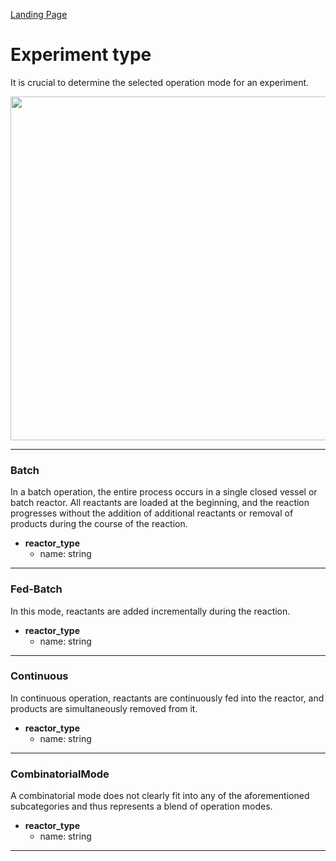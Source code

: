 [Landing Page](/Readme.md)

# Experiment type

It is crucial to determine the selected operation mode for an experiment.

<img src="https://github.com/StephanM87/Strenda-biocatalysis/assets/106530250/5e3d4d79-ee59-4c8c-8597-99cd78f276b1" width="550">

<hr>

### Batch

In a batch operation, the entire process occurs in a single closed vessel or batch reactor. All reactants are loaded at the beginning, and the reaction progresses without the addition of additional reactants or removal of products during the course of the reaction.

- __reactor_type__
    - name: string

---

### Fed-Batch

In this mode, reactants are added incrementally during the reaction.

- __reactor_type__
    - name: string

---

### Continuous

In continuous operation, reactants are continuously fed into the reactor, and products are simultaneously removed from it.

- __reactor_type__
    - name: string

---

### CombinatorialMode

A combinatorial mode does not clearly fit into any of the aforementioned subcategories and thus represents a blend of operation modes.

- __reactor_type__
    - name: string

---



